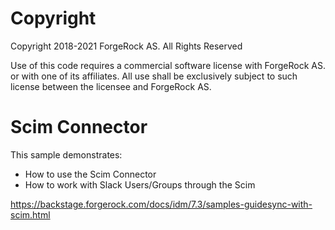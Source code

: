 Copyright
=============
Copyright 2018-2021 ForgeRock AS. All Rights Reserved

Use of this code requires a commercial software license with ForgeRock AS.
or with one of its affiliates. All use shall be exclusively subject
to such license between the licensee and ForgeRock AS.

Scim Connector
=============================

This sample demonstrates:
 * How to use the Scim Connector
 * How to work with Slack Users/Groups through the Scim
  
https://backstage.forgerock.com/docs/idm/7.3/samples-guidesync-with-scim.html